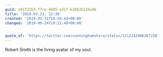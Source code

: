 ```yaml
---
guid: a91f22b3-f7ce-4805-a31f-b2062b226edb
title: '2019.03.31, 12:36'
created: '2019-03-31T10:36:44+00:00'
changed: '2019-09-24T19:21:48+00:00'


quote_of: 'https://twitter.com/cunninghamshire/status/1112242986367238145'
---
```


Robert Smith is the living avatar of my soul. 
